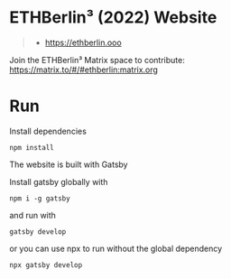 # ETHBerlin³ (2022) Website

> - https://ethberlin.ooo

Join the ETHBerlin³ Matrix space to contribute: https://matrix.to/#/#ethberlin:matrix.org

# Run

Install dependencies

```
npm install
```

The website is built with Gatsby

Install gatsby globally with

```
npm i -g gatsby
```

and run with

```
gatsby develop
```

or you can use npx to run without the global dependency

```
npx gatsby develop
```

